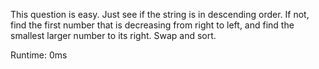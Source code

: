 This question is easy. Just see if the string is in descending order. If not, find the first number that is decreasing from right to left, and find the smallest larger number to its right. Swap and sort.

Runtime: 0ms
